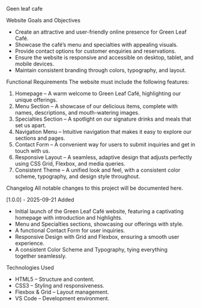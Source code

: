 Geen leaf cafe

Website Goals and Objectives
- Create an attractive and user-friendly online presence for Green Leaf Café.
- Showcase the café’s menu and specialties with appealing visuals.
- Provide contact options for customer enquiries and reservations.
- Ensure the website is responsive and accessible on desktop, tablet, and mobile devices.
- Maintain consistent branding through colors, typography, and layout.

Functional Requirements
The website must include the following features:
1. Homepage – A warm welcome to Green Leaf Café, highlighting our unique offerings.
2. Menu Section – A showcase of our delicious items, complete with names, descriptions, and mouth-watering images.
3. Specialties Section – A spotlight on our signature drinks and meals that set us apart.
4. Navigation Menu – Intuitive navigation that makes it easy to explore our sections and pages.
5. Contact Form – A convenient way for users to submit inquiries and get in touch with us.
6. Responsive Layout – A seamless, adaptive design that adjusts perfectly using CSS Grid, Flexbox, and media queries.
7. Consistent Theme – A unified look and feel, with a consistent color scheme, typography, and design style throughout.

Changelog
All notable changes to this project will be documented here.

[1.0.0] - 2025-09-21
Added
- Initial launch of the Green Leaf Café website, featuring a captivating homepage with introduction and highlights.
- Menu and Specialties sections, showcasing our offerings with style.
- A functional Contact Form for user inquiries.
- Responsive Design with Grid and Flexbox, ensuring a smooth user experience.
- A consistent Color Scheme and Typography, tying everything together seamlessly.

Technologies Used
- HTML5 – Structure and content.  
- CSS3 – Styling and responsiveness.  
- Flexbox & Grid – Layout management.  
- VS Code – Development environment.  
